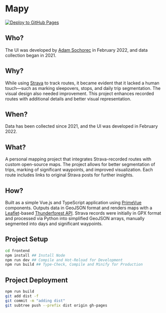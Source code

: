 # Mapy

[![Deploy to GitHub Pages](https://github.com/adamsochorec/mapy/actions/workflows/deploy.yml/badge.svg)](https://github.com/adamsochorec/mapy/actions/workflows/deploy.yml)

## Who?

The UI was developed by [Adam Sochorec](https://www.linkedin.com/in/adamsochorec) in February 2022, and data collection began in 2021.

## Why?

While using [Strava](https://www.strava.com) to track routes, it became evident that it lacked a human touch—such as marking sleepovers, stops, and daily trip segmentation. The visual design also needed improvement. This project enhances recorded routes with additional details and better visual representation.

## When?

Data has been collected since 2021, and the UI was developed in February 2022.

## What?

A personal mapping project that integrates Strava-recorded routes with custom open-source maps. The project allows for better segmentation of trips, marking of significant waypoints, and improved visualization. Each route includes links to original Strava posts for further insights.

## How?

Built as a simple Vue.js and TypeScript application using [PrimeVue](https://www.primevue.org) components. Outputs data in GeoJSON format and renders maps with a [Leaflet](https://leafletjs.com)-based [Thunderforest API](https://www.thunderforest.com). Strava records were initially in GPX format and processed via Python into simplified GeoJSON arrays, manually segmented into days and significant waypoints.

## Project Setup

```sh
cd frontend
npm install ## Install Node
npm run dev ## Compile and Hot-Reload for Development
npm run build ## Type-Check, Compile and Minify for Production
```

## Project Deployment

```sh
npm run build
git add dist -f
git commit -m "adding dist"
git subtree push --prefix dist origin gh-pages
```
